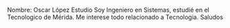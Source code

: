 Nombre: Oscar López Estudio Soy Ingeniero en Sistemas, estudié en el Tecnologico de Mérida. Me interese todo relacionado a Tecnologia. Saludos
